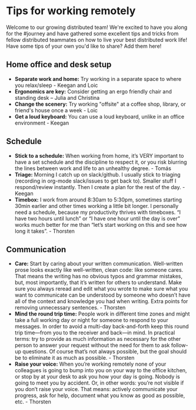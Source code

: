 # Tips for working remotely

Welcome to our growing distributed team! We're excited to have you along for the #journey and have gathered some excellent tips and tricks from fellow distributed teammates on how to live your best distributed work life! Have some tips of your own you'd like to share? Add them here!

## Home office and desk setup

- **Separate work and home:** Try working in a separate space to where you relax/sleep - Keegan and Loic
- **Ergonomics are key:** Consider getting an ergo friendly chair and standing desk – Julia and Christina
- **Change the scenery:** Try working "offsite" at a coffee shop, library, or friend's house once a week - Loic
- **Get a loud keyboard:** You can use a loud keyboard, unlike in an office environment - Keegan

## Schedule

- **Stick to a schedule:** When working from home, it’s VERY important to have a set schedule and the discipline to respect it, or you risk blurring the lines between work and life to an unhealthy degree. - Tomás
- **Triage:** Morning I catch up on slack/github. I usually stick to triaging (recording in org-mode slack/issues to get back to). Smaller stuff I respond/review instantly. Then I create a plan for the rest of the day. - Keegan
- **Timebox:** I work from around 8:30am to 5:30pm, sometimes starting 30min earlier and other times working a little bit longer. I personally need a schedule, because my productivity thrives with timeboxes. “I have two hours until lunch” or “I have one hour until the day is over” works much better for me than “let’s start working on this and see how long it takes”. - Thorsten

## Communication

- **Care:** Start by caring about your written communication. Well-written prose looks exactly like well-written, clean code: like someone cares. That means the writing has no obvious typos and grammar mistakes, but, most importantly, that it’s written for others to understand. Make sure you always reread and edit what you wrote to make sure what you want to communicate can be understood by someone who doesn’t have all of the context and knowledge you had when writing. Extra points for removing unnecessary sentences. - Thorsten
- **Mind the round trip time:** People work in different time zones and might take a full working day or night for someone to respond to your messages. In order to avoid a multi-day back-and-forth keep this round trip time—from you to the receiver and back—in mind. In practical terms: try to provide as much information as necessary for the other person to answer your request without the need for them to ask follow-up questions. Of course that’s not always possible, but the goal should be to eliminate it as much as possible. - Thorsten
- **Raise your voice:** When you’re working remotely none of your colleagues is going to bump into you on your way to the office kitchen, or stop by at your desk to ask you how your day is going. Nobody is going to meet you by accident. Or, in other words: you’re not visible if you don’t raise your voice. That means: actively communicate your progress, ask for help, document what you know as good as possible, etc. - Thorsten
